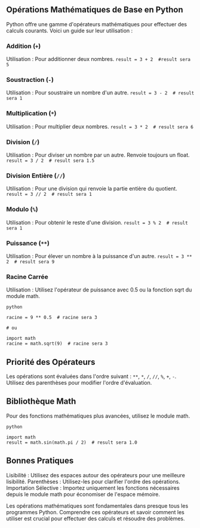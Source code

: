 ## Opérations Mathématiques de Base en Python

Python offre une gamme d'opérateurs mathématiques pour effectuer des calculs courants. 
Voici un guide sur leur utilisation :

### Addition (`+`)

Utilisation : Pour additionner deux nombres.
```result = 3 + 2  #result sera 5```

### Soustraction (`-`)

Utilisation : Pour soustraire un nombre d'un autre.
```result = 3 - 2  # result sera 1```

### Multiplication (`*`)

Utilisation : Pour multiplier deux nombres.
```result = 3 * 2  # result sera 6```

### Division (`/`)

Utilisation : Pour diviser un nombre par un autre. Renvoie toujours un float.
```result = 3 / 2  # result sera 1.5```

### Division Entière (`//`)

Utilisation : Pour une division qui renvoie la partie entière du quotient.
```result = 3 // 2  # result sera 1```

### Modulo (`%`)

Utilisation : Pour obtenir le reste d'une division.
```result = 3 % 2  # result sera 1```

### Puissance (`**`)

Utilisation : Pour élever un nombre à la puissance d'un autre.
```result = 3 ** 2  # result sera 9```

### Racine Carrée

Utilisation : Utilisez l'opérateur de puissance avec 0.5 ou la fonction sqrt du module math.
```
python

racine = 9 ** 0.5  # racine sera 3

# ou

import math
racine = math.sqrt(9)  # racine sera 3
```

## Priorité des Opérateurs

Les opérations sont évaluées dans l'ordre suivant : `**`, `*`, `/`, `//`, `%`, `+`, `-`.
Utilisez des parenthèses pour modifier l'ordre d'évaluation.

## Bibliothèque Math

Pour des fonctions mathématiques plus avancées, utilisez le module math.
```
python

import math
result = math.sin(math.pi / 2)  # result sera 1.0
```
## Bonnes Pratiques

Lisibilité : Utilisez des espaces autour des opérateurs pour une meilleure lisibilité.
Parenthèses : Utilisez-les pour clarifier l'ordre des opérations.
Importation Sélective : Importez uniquement les fonctions nécessaires depuis le module 
math pour économiser de l'espace mémoire.


Les opérations mathématiques sont fondamentales dans presque tous les programmes Python. 
Comprendre ces opérateurs et savoir comment les utiliser est crucial pour effectuer des 
calculs et résoudre des problèmes.

